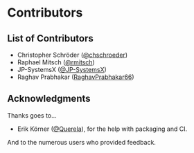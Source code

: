 # Contributors

## List of Contributors

- Christopher Schröder ([@chschroeder](https://github.com/chschroeder))
- Raphael Mitsch ([@rmitsch](https://github.com/rmitsch))
- JP-SystemsX ([@JP-SystemsX](https://github.com/JP-SystemsX))
- Raghav Prabhakar ([RaghavPrabhakar66](https://github.com/RaghavPrabhakar66))

## Acknowledgments

Thanks goes to...

- Erik Körner ([@Querela](https://github.com/querela)), for the help with packaging and CI.

And to the numerous users who provided feedback.
